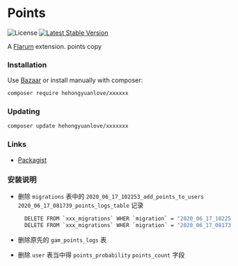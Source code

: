 # Points

![License](https://img.shields.io/badge/license-MIT-blue.svg) [![Latest Stable Version](https://img.shields.io/packagist/v/hehongyuanlove/flarum-points.svg)](https://packagist.org/packages/hehongyuanlove/flarum-points)

A [Flarum](http://flarum.org) extension.  points copy

### Installation

Use [Bazaar](https://discuss.flarum.org/d/5151-flagrow-bazaar-the-extension-marketplace) or install manually with composer:

```sh
composer require hehongyuanlove/xxxxxx
```

### Updating

```sh
composer update hehongyuanlove/xxxxxxx
```

### Links

- [Packagist](https://packagist.org/packages/hehongyuanlove/flarum-points)

### 安装说明

- 删除 `migrations` 表中的 `2020_06_17_102253_add_points_to_users` `2020_06_17_081739_points_logs_table` 记录

  ```sh
    DELETE FROM `xxx_migrations` WHER `migration` = "2020_06_17_102253_add_points_to_users"
    DELETE FROM `xxx_migrations` WHER `migration` = "2020_06_17_081739_points_logs_table"
  ```
- 删除原先的 `gam_points_logs` 表
- 删除 `user` 表当中得 `points_probability` `points_count` 字段
